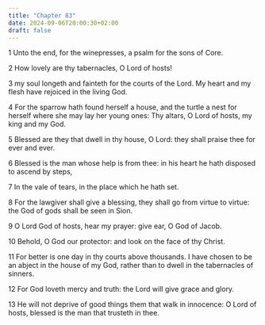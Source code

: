 ```yaml
---
title: "Chapter 83"
date: 2024-09-06T20:00:30+02:00
draft: false
---
```



1 Unto the end, for the winepresses, a psalm for the sons of Core.

2 How lovely are thy tabernacles, O Lord of hosts!

3 my soul longeth and fainteth for the courts of the Lord. My heart and my flesh have rejoiced in the living God.

4 For the sparrow hath found herself a house, and the turtle a nest for herself where she may lay her young ones: Thy altars, O Lord of hosts, my king and my God.

5 Blessed are they that dwell in thy house, O Lord: they shall praise thee for ever and ever.

6 Blessed is the man whose help is from thee: in his heart he hath disposed to ascend by steps,

7 In the vale of tears, in the place which he hath set.

8 For the lawgiver shall give a blessing, they shall go from virtue to virtue: the God of gods shall be seen in Sion.

9 O Lord God of hosts, hear my prayer: give ear, O God of Jacob.

10 Behold, O God our protector: and look on the face of thy Christ.

11 For better is one day in thy courts above thousands. I have chosen to be an abject in the house of my God, rather than to dwell in the tabernacles of sinners.

12 For God loveth mercy and truth: the Lord will give grace and glory.

13 He will not deprive of good things them that walk in innocence: O Lord of hosts, blessed is the man that trusteth in thee.

